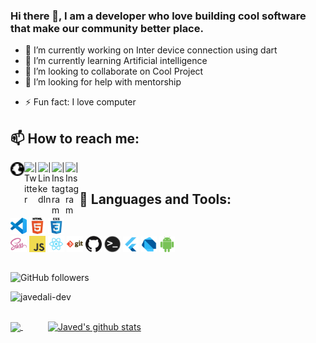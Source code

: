 ### Hi there 👋, I am a developer who love building cool software that make our community better place.


- 🔭 I’m currently working on Inter device connection using dart
- 🌱 I’m currently learning Artificial intelligence 
- 👯 I’m looking to collaborate on Cool Project
- 🤔 I’m looking for help with mentorship
<!-- - 💬 Ask me about TTD(Test Driven Development) -->
- ⚡ Fun fact: I love computer




## 📫 How to reach me: 

[<img align="left" alt="" width="22px" src="https://raw.githubusercontent.com/iconic/open-iconic/master/svg/globe.svg" />][website]
[<img align="left" alt=" | Twitter" width="22px" src="https://cdn.jsdelivr.net/npm/simple-icons@v3/icons/twitter.svg" />][twitter]
[<img align="left" alt=" | LinkedIn" width="22px" src="https://cdn.jsdelivr.net/npm/simple-icons@v3/icons/linkedin.svg" />][linkedin]
[<img align="left" alt=" | Instagram" width="22px" src="https://cdn.jsdelivr.net/npm/simple-icons@v3/icons/instagram.svg" />][instagram]
[<img align="left" alt=" | Instagram" width="22px" src="https://cdn.jsdelivr.net/npm/simple-icons@v3/icons/telegram.svg" />][telegram]

<!-- [<img align="left" alt=" | YouTube" width="22px" src="https://cdn.jsdelivr.net/npm/simple-icons@v3/icons/youtube.svg" />][youtube] -->

<br/>


## 🔧 Languages and Tools:

<code><img  alt="Visual Studio Code" width="26px" src="https://raw.githubusercontent.com/github/explore/80688e429a7d4ef2fca1e82350fe8e3517d3494d/topics/visual-studio-code/visual-studio-code.png" /></code>
<code><img  alt="HTML5" width="26px" src="https://raw.githubusercontent.com/github/explore/80688e429a7d4ef2fca1e82350fe8e3517d3494d/topics/html/html.png" /></code>
<code><img  alt="CSS3" width="26px" src="https://raw.githubusercontent.com/github/explore/80688e429a7d4ef2fca1e82350fe8e3517d3494d/topics/css/css.png" />
</code>
<code><img  alt="Sass" width="26px" src="https://raw.githubusercontent.com/github/explore/80688e429a7d4ef2fca1e82350fe8e3517d3494d/topics/sass/sass.png" /></code>
<code><img  alt="JavaScript" width="26px" src="https://raw.githubusercontent.com/github/explore/80688e429a7d4ef2fca1e82350fe8e3517d3494d/topics/javascript/javascript.png" /></code>
<code><img  alt="React" width="26px" src="https://raw.githubusercontent.com/github/explore/80688e429a7d4ef2fca1e82350fe8e3517d3494d/topics/react/react.png" /></code>
<code><img  alt="Git" width="26px" src="https://raw.githubusercontent.com/github/explore/80688e429a7d4ef2fca1e82350fe8e3517d3494d/topics/git/git.png" /></code>
<code><img  alt="GitHub" width="26px" src="https://raw.githubusercontent.com/github/explore/78df643247d429f6cc873026c0622819ad797942/topics/github/github.png" /></code>
<code><img  alt="HTML5" width="26px" src="https://raw.githubusercontent.com/github/explore/80688e429a7d4ef2fca1e82350fe8e3517d3494d/topics/terminal/terminal.png" /></code>
<code><img height="25" src="https://raw.githubusercontent.com/github/explore/80688e429a7d4ef2fca1e82350fe8e3517d3494d/topics/flutter/flutter.png"></code>
<code><img height="25" src="https://raw.githubusercontent.com/github/explore/80688e429a7d4ef2fca1e82350fe8e3517d3494d/topics/dart/dart.png"></code>
<code><img height="25" src="https://raw.githubusercontent.com/github/explore/80688e429a7d4ef2fca1e82350fe8e3517d3494d/topics/android/android.png"></code>
<br/>

##




![GitHub followers](https://img.shields.io/github/followers/javedali-dev?logo=GitHub&style=for-the-badge)
<p align="left"> <img src="https://komarev.com/ghpvc/?username=javedali-dev&label=Views&color=blue&style=plastic" alt="javedali-dev" /> </p>

##


<a href="https://github.com/javedali-dev">
  <img align="center" src="https://github-readme-stats.vercel.app/api/top-langs/?username=javedali-dev&theme=radical&hide_langs_below=1" />
</a>
<a href="https://github.com/javedali-dev">
 <img align="center" style="margin-left: 40px;" src="https://github-readme-stats.vercel.app/api?username=javedali-dev&show_icons=true&theme=radical&line_height=27&count_private=true" alt="Javed's github stats"/>
</a>


















[website]: https://javedali-dev.medium.com
[twitter]: https://twitter.com/javedali_dev
<!-- [youtube]: https://www.youtube.com/channel/UCQ9ZVAwdxhxc4HJt2iVF0cg -->
[instagram]:https://www.instagram.com/javedali_dev
[telegram]:https://t.me/javedali_dev
[linkedin]: https://www.linkedin.com/in/javedali-dev

